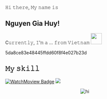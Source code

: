 𝙷𝚒 𝚝𝚑𝚎𝚛𝚎, 𝙼𝚢 𝚗𝚊𝚖𝚎 𝚒𝚜 

## Nguyen Gia Huy!
<p>C𝚞𝚛𝚛𝚎𝚗𝚝𝚕𝚢, 𝙸'𝚖 𝚊 ... 𝚏𝚛𝚘𝚖 𝚅𝚒𝚎𝚝𝚗𝚊𝚖 <img width="35" src="https://1.bp.blogspot.com/-PB1l0aJwXmA/YEpAVjiVM1I/AAAAAAAA5JI/flVFLSBlMOAAH0WvN-oKZmJRRixnouqvQCLcBGAsYHQ/s0/Flag_of_Vietnam.gif"/></p>
<p>5da8ce83e48445ffdd60f8f4e027b23d</p>

## 𝙼𝚢 𝚜𝚔𝚒𝚕𝚕

[![WatchMoview Badge](https://img.shields.io/badge/Watch%20Movie-oo%2B-red)](#)
<img src="https://visitor-badge.glitch.me/badge?page_id=wawahuy.wawahuy" />
<br/>
<div align="center">
  <img src="https://i.pinimg.com/originals/17/6e/6a/176e6a64e9d1f4a9265654fce27b8caf.gif" alt="hi" />
</div>
